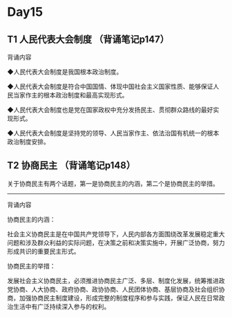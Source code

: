 # Day15
## T1 人民代表大会制度 （背诵笔记p147）
背诵内容

◆人民代表大会制度是我国根本政治制度。

◆人民代表大会制度是符合中国国情、体现中国社会主义国家性质、能够保证人民当家作主的根本政治制度和最高实现形式。

◆人民代表大会制度也是党在国家政权中充分发扬民主、贯彻群众路线的最好实现形式。

◆人民代表大会制度是坚持党的领导、人民当家作主、依法治国有机统一的根本政治制度安排。
## T2 协商民主 （背诵笔记p148）

关于协商民主有两个话题，第一是协商民主的内涵，第二个是协商民主的举措。

-----------------------------------
背诵内容

协商民主的内涵：

社会主义协商民主是在中国共产党领导下，人民内部各方面围绕改革发展稳定重大问题和涉及群众利益的实际问题，在决策之前和决策实施中，开展广泛协商，努力形成共识的重要民主形式。

协商民主的举措：

发展社会主义协商民主，必须推进协商民主广泛、多层、制度化发展，统筹推进政党协商、人大协商、政府协商、政协协商、人民团体协商、基层协商及社会组织协商，加强协商民主制度建设，形成完整的制度程序和参与实践，保证人民在日常政治生活中有广泛持续深入参与的权利。
